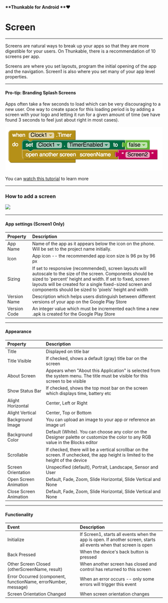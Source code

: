 #### **Thunkable for Android **❤

# Screen

---

Screens are natural ways to break up your apps so that they are more digestible for your users. On Thunkable, there is a recommendation of 10 screens per app.

Screens are where you set layouts, program the initial opening of the app and the navigation. Screen1 is also where you set many of your app level properties.

---

#### Pro-tip: Branding Splash Screens

Apps often take a few seconds to load which can be very discouraging to a new user.  One way to create space for this loading period is by adding a screen with your logo and letting it run for a given amount of time \(we have found 3 seconds to feel just about right in most cases\).

![](/assets/branding-screen-blocks.png)

You can [watch this tutorial](https://www.youtube.com/watch?v=9u365ejwTqg) to learn more

---

### How to add a screen

![](https://lh6.googleusercontent.com/1oEzLB4YgohJ9xkkqyOox_Ljr9gbVxreM8EfuVqC0LX0jni6rhmNbBvZzbrqCCng0dHfeKh_g2bPthx2pfKrTpHZx3jOpAel5K_zXQPs3UyabZ1dYzq0VD4ikRJ0krCWMPZkpJZg)

---

#### App settings \(Screen1 Only\)

| Property | Description |
| :--- | :--- |
| App Name | Name of the app as it appears below the icon on the phone. Will be set to the project name initially. |
| Icon | App icon -- the recommended app icon size is 96 px by 96 px |
| Sizing | If set to responsive \(recommended\), screen layouts will autoscale to the size of the screen. Components should be sized to 'percent' height and width. If set to fixed, screen layouts will be created for a single fixed-sized screen and components should be sized to 'pixels' height and width |
| Version Name | Description which helps users distinguish between different versions of your app on the Google Play Store |
| Version Code | An integer value which must be incremented each time a new .apk is created for the Google Play Store |

---

#### Appearance

| Property | Description |
| :--- | :--- |
| Title | Displayed on title bar |
| Title Visible | If checked, shows a default \(gray\) title bar on the screen |
| About Screen | Appears when "About this Application" is selected from the system menu. The title must be visible for this screen to be visible |
| Show Status Bar | If checked, shows the top most bar on the screen which displays time, battery etc |
| Alight Horizontal | Center, Left or Right |
| Alight Vertical | Center, Top or Bottom |
| Background Image | You can upload an image to your app or reference an image url |
| Background Color | Default \(White\). You can choose any color on the Designer palette or customize the color to any RGB value in the Blocks editor |
| Scrollable | If checked, there will be a vertical scrollbar on the screen. If unchecked, the app height is limited to the height of the device |
| Screen Orientation | Unspecified \(default\), Portrait, Landscape, Sensor and User |
| Open Screen Animation | Default, Fade, Zoom, Slide Horizontal, Slide Vertical and None |
| Close Screen Animation | Default, Fade, Zoom, Slide Horizontal, Slide Vertical and None |

---

#### Functionality

| Event | Description |
| :--- | :--- |
| Initialize | If Screen1, starts all events when the app is open. If another screen, starts all events when that screen is open |
| Back Pressed | When the device's back button is pressed |
| Other Screen Closed \(otherScreenName, result\) | When another screen has closed and control has returned to this screen |
| Error Occurred \(component, functionName, errorNumber, message\) | When an error occurs -- only some errors will trigger this event |
| Screen Orientation Changed | When screen orientation changes |



